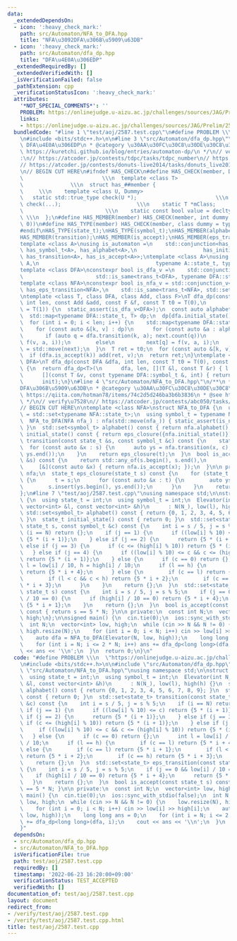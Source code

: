 ```yaml
---
data:
  _extendedDependsOn:
  - icon: ':heavy_check_mark:'
    path: src/Automaton/NFA_to_DFA.hpp
    title: "NFA\u3092DFA\u306B\u5909\u63DB"
  - icon: ':heavy_check_mark:'
    path: src/Automaton/dfa_dp.hpp
    title: "DFA\u4E0A\u306EDP"
  _extendedRequiredBy: []
  _extendedVerifiedWith: []
  _isVerificationFailed: false
  _pathExtension: cpp
  _verificationStatusIcon: ':heavy_check_mark:'
  attributes:
    '*NOT_SPECIAL_COMMENTS*': ''
    PROBLEM: https://onlinejudge.u-aizu.ac.jp/challenges/sources/JAG/Prelim/2587
    links:
    - https://onlinejudge.u-aizu.ac.jp/challenges/sources/JAG/Prelim/2587
  bundledCode: "#line 1 \"test/aoj/2587.test.cpp\"\n#define PROBLEM \\\n  \"https://onlinejudge.u-aizu.ac.jp/challenges/sources/JAG/Prelim/2587\"\
    \n#include <bits/stdc++.h>\n\n#line 3 \"src/Automaton/dfa_dp.hpp\"\n/**\n * @title\
    \ DFA\u4E0A\u306EDP\n * @category \u30AA\u30FC\u30C8\u30DE\u30C8\u30F3\n * @see\
    \ https://kuretchi.github.io/blog/entries/automaton-dp/\n */\n// verify\u7528\
    :\n// https://atcoder.jp/contests/tdpc/tasks/tdpc_number\n// https://atcoder.jp/contests/abc029/tasks/abc029_d\n\
    // https://atcoder.jp/contests/donuts-live2014/tasks/donuts_live2014_2\n// https://atcoder.jp/contests/joi2012yo/tasks/joi2012yo_f\n\
    \n// BEGIN CUT HERE\n#ifndef HAS_CHECK\n#define HAS_CHECK(member, Dummy)     \
    \                         \\\n  template <class T>                           \
    \               \\\n  struct has_##member {                                  \
    \     \\\n    template <class U, Dummy>                                 \\\n \
    \   static std::true_type check(U *);                         \\\n    static std::false_type\
    \ check(...);                        \\\n    static T *mClass;               \
    \                          \\\n    static const bool value = decltype(check(mClass))::value;\
    \ \\\n  };\n#define HAS_MEMBER(member) HAS_CHECK(member, int dummy = (&U::member,\
    \ 0))\n#define HAS_TYPE(member) HAS_CHECK(member, class dummy = typename U::member)\n\
    #endif\nHAS_TYPE(state_t);\nHAS_TYPE(symbol_t);\nHAS_MEMBER(alphabet);\nHAS_MEMBER(initial_state);\n\
    HAS_MEMBER(transition);\nHAS_MEMBER(is_accept);\nHAS_MEMBER(eps_transition);\n\
    template <class A>\nusing is_automaton =\n    std::conjunction<has_state_t<A>,\
    \ has_symbol_t<A>, has_alphabet<A>,\n                     has_initial_state<A>,\
    \ has_transition<A>, has_is_accept<A>>;\ntemplate <class A>\nusing trans_t = std::invoke_result_t<decltype(&A::transition),\
    \ A,\n                                     typename A::state_t, typename A::symbol_t>;\n\
    template <class DFA>\nconstexpr bool is_dfa_v =\n    std::conjunction_v<is_automaton<DFA>,\n\
    \                       std::is_same<trans_t<DFA>, typename DFA::state_t>>;\n\
    template <class NFA>\nconstexpr bool is_nfa_v = std::conjunction_v<\n    is_automaton<NFA>,\
    \ has_eps_transition<NFA>,\n    std::is_same<trans_t<NFA>, std::set<typename NFA::state_t>>>;\n\
    \ntemplate <class T, class DFA, class Add, class F>\nT dfa_dp(const DFA &dfa,\
    \ int len, const Add &add, const F &f, const T t0 = T(0),\n         const T init\
    \ = T(1)) {\n  static_assert(is_dfa_v<DFA>);\n  const auto alphabet = dfa.alphabet();\n\
    \  std::map<typename DFA::state_t, T> dp;\n  dp[dfa.initial_state()] = init;\n\
    \  for (int i = 0; i < len; i++) {\n    std::map<typename DFA::state_t, T> next;\n\
    \    for (const auto &[k, v] : dp)\n      for (const auto &a : alphabet) {\n \
    \       if (auto q = dfa.transition(k, a); next.count(q))\n          add(next[q],\
    \ f(v, a, i));\n        else\n          next[q] = f(v, a, i);\n      }\n    dp\
    \ = std::move(next);\n  }\n  T ret = t0;\n  for (const auto &[k, v] : dp)\n  \
    \  if (dfa.is_accept(k)) add(ret, v);\n  return ret;\n}\ntemplate <class T, class\
    \ DFA>\nT dfa_dp(const DFA &dfa, int len, const T t0 = T(0), const T init = T(1))\
    \ {\n  return dfa_dp<T>(\n      dfa, len, [](T &l, const T &r) { l += r; },\n\
    \      [](const T &v, const typename DFA::symbol_t &, int) { return v; }, t0,\n\
    \      init);\n}\n#line 4 \"src/Automaton/NFA_to_DFA.hpp\"\n/**\n * @title NFA\u3092\
    DFA\u306B\u5909\u63DB\n * @category \u30AA\u30FC\u30C8\u30DE\u30C8\u30F3\n * @see\
    \ https://qiita.com/hotman78/items/74c2d5d246ba3b6b3836\n * @see https://blog.knshnb.com/posts/aoj2587/\n\
    \ */\n// verify\u7528\n// https://atcoder.jp/contests/abc050/tasks/arc066_b\n\n\
    // BEGIN CUT HERE\n\ntemplate <class NFA>\nstruct NFA_to_DFA {\n  using state_t\
    \ = std::set<typename NFA::state_t>;\n  using symbol_t = typename NFA::symbol_t;\n\
    \  NFA_to_DFA(NFA nfa_) : nfa(std::move(nfa_)) { static_assert(is_nfa_v<NFA>);\
    \ }\n  std::set<symbol_t> alphabet() const { return nfa.alphabet(); }\n  state_t\
    \ initial_state() const { return eps_closure({nfa.initial_state()}); }\n  state_t\
    \ transition(const state_t &s, const symbol_t &c) const {\n    state_t t;\n  \
    \  for (const auto &x : s) {\n      auto ys = nfa.transition(x, c);\n      t.insert(ys.begin(),\
    \ ys.end());\n    }\n    return eps_closure(t);\n  }\n  bool is_accept(const state_t\
    \ &s) const {\n    return std::any_of(s.begin(), s.end(),\n                  \
    \     [&](const auto &x) { return nfa.is_accept(x); });\n  }\n\n private:\n  NFA\
    \ nfa;\n  state_t eps_closure(state_t s) const {\n    for (state_t t; s != t;)\
    \ {\n      t = s;\n      for (const auto &x : t) {\n        auto ys = nfa.eps_transition(x);\n\
    \        s.insert(ys.begin(), ys.end());\n      }\n    }\n    return s;\n  }\n\
    };\n#line 7 \"test/aoj/2587.test.cpp\"\nusing namespace std;\n\nstruct Elevator\
    \ {\n  using state_t = int;\n  using symbol_t = int;\n  Elevator(int N_, const\
    \ vector<int> &l, const vector<int> &h)\n      : N(N_), low(l), high(h) {}\n \
    \ std::set<symbol_t> alphabet() const { return {0, 1, 2, 3, 4, 5, 6, 7, 8, 9};\
    \ }\n  state_t initial_state() const { return 0; }\n  std::set<state_t> transition(const\
    \ state_t s, const symbol_t &c) const {\n    int i = s / 5, j = s % 5;\n    if\
    \ (i == N) return {};\n    if (j == 1) {\n      if ((low[i] % 10) <= c) return\
    \ {5 * (i + 1)};\n    } else if (j == 2) {\n      return {5 * (i + 1)};\n    }\
    \ else if (j == 3) {\n      if (c <= (high[i] % 10)) return {5 * (i + 1)};\n \
    \   } else if (j == 4) {\n      if ((low[i] % 10) <= c && c <= (high[i] % 10))\
    \ return {5 * (i + 1)};\n    } else {\n      if (c == 0) return {};\n      int\
    \ l = low[i] / 10, h = high[i] / 10;\n      if (l == h) {\n        if (c == l)\
    \ return {5 * i + 4};\n      } else {\n        if (c == l) return {5 * i + 1};\n\
    \        if (l < c && c < h) return {5 * i + 2};\n        if (c == h) return {5\
    \ * i + 3};\n      }\n    }\n    return {};\n  }\n  std::set<state_t> eps_transition(const\
    \ state_t s) const {\n    int i = s / 5, j = s % 5;\n    if (j == 0 && low[i]\
    \ / 10 == 0) {\n      if (high[i] / 10 == 0) return {5 * i + 4};\n      return\
    \ {5 * i + 1};\n    }\n    return {};\n  }\n  bool is_accept(const state_t s)\
    \ const { return s == 5 * N; }\n\n private:\n  const int N;\n  vector<int> low,\
    \ high;\n};\n\nsigned main() {\n  cin.tie(0);\n  ios::sync_with_stdio(false);\n\
    \  int N;\n  vector<int> low, high;\n  while (cin >> N && N != 0) {\n    low.resize(N),\
    \ high.resize(N);\n    for (int i = 0; i < N; i++) cin >> low[i] >> high[i];\n\
    \    auto dfa = NFA_to_DFA(Elevator(N, low, high));\n    long long ans = 0;\n\
    \    for (int i = N; i <= 2 * N; i++) ans += dfa_dp<long long>(dfa, i);\n    cout\
    \ << ans << '\\n';\n  }\n  return 0;\n}\n"
  code: "#define PROBLEM \\\n  \"https://onlinejudge.u-aizu.ac.jp/challenges/sources/JAG/Prelim/2587\"\
    \n#include <bits/stdc++.h>\n\n#include \"src/Automaton/dfa_dp.hpp\"\n#include\
    \ \"src/Automaton/NFA_to_DFA.hpp\"\nusing namespace std;\n\nstruct Elevator {\n\
    \  using state_t = int;\n  using symbol_t = int;\n  Elevator(int N_, const vector<int>\
    \ &l, const vector<int> &h)\n      : N(N_), low(l), high(h) {}\n  std::set<symbol_t>\
    \ alphabet() const { return {0, 1, 2, 3, 4, 5, 6, 7, 8, 9}; }\n  state_t initial_state()\
    \ const { return 0; }\n  std::set<state_t> transition(const state_t s, const symbol_t\
    \ &c) const {\n    int i = s / 5, j = s % 5;\n    if (i == N) return {};\n   \
    \ if (j == 1) {\n      if ((low[i] % 10) <= c) return {5 * (i + 1)};\n    } else\
    \ if (j == 2) {\n      return {5 * (i + 1)};\n    } else if (j == 3) {\n     \
    \ if (c <= (high[i] % 10)) return {5 * (i + 1)};\n    } else if (j == 4) {\n \
    \     if ((low[i] % 10) <= c && c <= (high[i] % 10)) return {5 * (i + 1)};\n \
    \   } else {\n      if (c == 0) return {};\n      int l = low[i] / 10, h = high[i]\
    \ / 10;\n      if (l == h) {\n        if (c == l) return {5 * i + 4};\n      }\
    \ else {\n        if (c == l) return {5 * i + 1};\n        if (l < c && c < h)\
    \ return {5 * i + 2};\n        if (c == h) return {5 * i + 3};\n      }\n    }\n\
    \    return {};\n  }\n  std::set<state_t> eps_transition(const state_t s) const\
    \ {\n    int i = s / 5, j = s % 5;\n    if (j == 0 && low[i] / 10 == 0) {\n  \
    \    if (high[i] / 10 == 0) return {5 * i + 4};\n      return {5 * i + 1};\n \
    \   }\n    return {};\n  }\n  bool is_accept(const state_t s) const { return s\
    \ == 5 * N; }\n\n private:\n  const int N;\n  vector<int> low, high;\n};\n\nsigned\
    \ main() {\n  cin.tie(0);\n  ios::sync_with_stdio(false);\n  int N;\n  vector<int>\
    \ low, high;\n  while (cin >> N && N != 0) {\n    low.resize(N), high.resize(N);\n\
    \    for (int i = 0; i < N; i++) cin >> low[i] >> high[i];\n    auto dfa = NFA_to_DFA(Elevator(N,\
    \ low, high));\n    long long ans = 0;\n    for (int i = N; i <= 2 * N; i++) ans\
    \ += dfa_dp<long long>(dfa, i);\n    cout << ans << '\\n';\n  }\n  return 0;\n\
    }"
  dependsOn:
  - src/Automaton/dfa_dp.hpp
  - src/Automaton/NFA_to_DFA.hpp
  isVerificationFile: true
  path: test/aoj/2587.test.cpp
  requiredBy: []
  timestamp: '2022-06-23 16:20:00+09:00'
  verificationStatus: TEST_ACCEPTED
  verifiedWith: []
documentation_of: test/aoj/2587.test.cpp
layout: document
redirect_from:
- /verify/test/aoj/2587.test.cpp
- /verify/test/aoj/2587.test.cpp.html
title: test/aoj/2587.test.cpp
---
```

